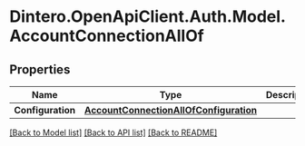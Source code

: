 # Dintero.OpenApiClient.Auth.Model.AccountConnectionAllOf

## Properties

Name | Type | Description | Notes
------------ | ------------- | ------------- | -------------
**Configuration** | [**AccountConnectionAllOfConfiguration**](AccountConnectionAllOfConfiguration.md) |  | [optional] 

[[Back to Model list]](../README.md#documentation-for-models) [[Back to API list]](../README.md#documentation-for-api-endpoints) [[Back to README]](../README.md)

